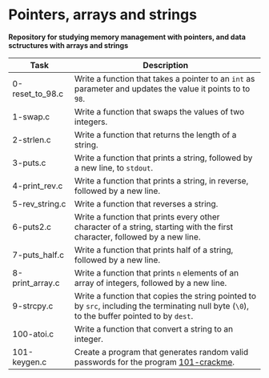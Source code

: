 # Pointers, arrays and strings

**Repository for studying memory management with pointers, and data sctructures
with arrays and strings** 

| Task | Description |
|--|--|
| 0-reset_to_98.c | Write a function that takes a pointer to an `int` as parameter and updates the value it points to to `98`. |
| 1-swap.c | Write a function that swaps the values of two integers. |
| 2-strlen.c | Write a function that returns the length of a string. |
| 3-puts.c | Write a function that prints a string, followed by a new line, to `stdout`. |
| 4-print_rev.c | Write a function that prints a string, in reverse, followed by a new line. |
| 5-rev_string.c |Write a function that reverses a string.  |
| 6-puts2.c | Write a function that prints every other character of a string, starting with the first character, followed by a new line. |
| 7-puts_half.c | Write a function that prints half of a string, followed by a new line. |
| 8-print_array.c | Write a function that prints `n` elements of an array of integers, followed by a new line. |
| 9-strcpy.c | Write a function that copies the string pointed to by `src`, including the terminating null byte (`\0`), to the buffer pointed to by `dest`. |
| 100-atoi.c |Write a function that convert a string to an integer.  |
| 101-keygen.c |Create a program that generates random valid passwords for the program [101-crackme](https://github.com/holbertonschool/0x04.c "101-crackme").  |



